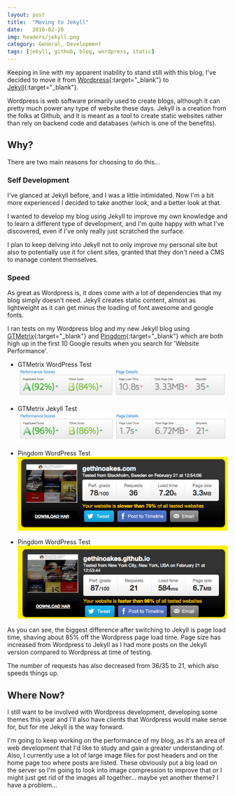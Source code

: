 ```yaml
---
layout: post
title:  "Moving to Jekyll"
date:   2016-02-20
img: headers/jekyll.png
category: General, Development
tags: [jekyll, github, blog, wordpress, static]
---
```


Keeping in line with my apparent inability to stand still with this blog, I've decided to move it from [Wordpress](https://wordpress.org/){:target="_blank"} to [Jekyll](https://jekyllrb.com/){:target="_blank"}.

Wordpress is web software primarily used to create blogs, although it can pretty much power any type of website these days. Jekyll is a creation from the folks at Github, and it is meant as a tool to create static websites rather than rely on backend code and databases (which is one of the benefits).

## Why?
There are two main reasons for choosing to do this...

### Self Development
I've glanced at Jekyll before, and I was a little intimidated. Now I'm a bit more experienced I decided to take another look, and a better look at that. 

I wanted to develop my blog using Jekyll to improve my own knowledge and to learn a different type of development, and I'm quite happy with what I've discovered, even if I've only really just scratched the surface.

I plan to keep delving into Jekyll not to only improve my personal site but also to potentially use it for client sites, granted that they don't need a CMS to manage content themselves.

### Speed
As great as Wordpress is, it does come with a lot of dependencies that my blog simply doesn't need. Jekyll creates static content, almost as lightweight as it can get minus the loading of font awesome and google fonts.

I ran tests on my Wordpress blog and my new Jekyll blog using [GTMetrix](https://gtmetrix.com/){:target="_blank"} and [Pingdom](http://tools.pingdom.com/fpt/){:target="_blank"} which are both high up in the first 10 Google results when you search for 'Website Performance'.

- GTMetrix WordPress Test
![GTMetrix WordPress Test](/img/posts/performance_wordpress1.png)

- GTMetrix Jekyll Test
![GTMetrix Jekyll Test](/img/posts/performance_jekyll1.png)

- Pingdom WordPress Test
![Pingdom WordPress Test](/img/posts/performance_wordpress2.png)

- Pingdom WordPress Test
![Pingdom Jekyll Test](/img/posts/performance_jekyll2.png)

As you can see, the biggest difference after switching to Jekyll is page load time, shaving about 85% off the Wordpress page load time. Page size has increased from Wordpress to Jekyll as I had more posts on the Jekyll version compared to Wordpress at time of testing.

The number of requests has also decreased from 36/35 to 21, which also speeds things up.

## Where Now?
I still want to be involved with Wordpress development, developing some themes this year and I'll also have clients that Wordpress would make sense for, but for me Jekyll is the way forward.

I'm going to keep working on the performance of my blog, as it's an area of web development that I'd like to study and gain a greater understanding of. Also, I currently use a lot of large image files for post headers and on the home page too where posts are listed. These obviously put a big load on the server so I'm going to look into image compression to improve that or I might just get rid of the images all together... maybe yet another theme? I have a problem...

